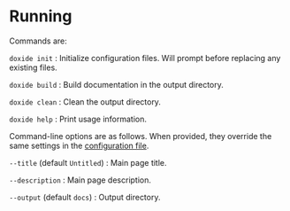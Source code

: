 # Running

Commands are:

`doxide init`
:   Initialize configuration files. Will prompt before replacing any existing files.

`doxide build`
:   Build documentation in the output directory.

`doxide clean`
:   Clean the output directory.

`doxide help`
:   Print usage information.

Command-line options are as follows. When provided, they override the same settings in the [configuration file](/configuring).

`--title` (default `Untitled`)
:   Main page title.

`--description`
:   Main page description.

`--output` (default `docs`)
:   Output directory.
